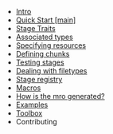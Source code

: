 <!-- _sidebar.md -->

* [Intro](content/README.md)
* [Quick Start [main]](content/quick_start.md)
* [Stage Traits](content/stage.md)
* [Associated types](content/associated_types.md)
* [Specifying resources]()
* [Defining chunks]()
* [Testing stages]()
* [Dealing with filetypes]()
* [Stage registry]()
* [Macros]()
* [How is the mro generated?]()
* [Examples]()
* [Toolbox](content/toolbox.md)
* Contributing